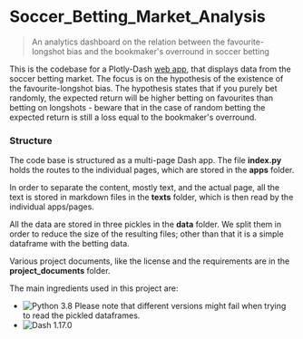 # Soccer_Betting_Market_Analysis

>An analytics dashboard on the relation between the favourite-longshot bias and the bookmaker's overround in soccer betting

This is the codebase for a Plotly-Dash [web app](https://soccer-betting-market-analysis.onrender.com/home), that displays data from the soccer betting market. The focus is on the hypothesis of the existence of the favourite-longshot bias. The hypothesis states that if you purely bet randomly, the expected return will be higher betting on favourites than betting on longshots - beware that in the case of random betting the expected return is still a loss equal to the bookmaker's overround.

### Structure
The code base is structured as a multi-page Dash app. The file **index.py** holds the routes to the individual pages, which are stored in the **apps** folder.

In order to separate the content, mostly text, and the actual page, all the text is stored in markdown files in the **texts** folder, which is then read by the individual apps/pages.

All the data are stored in three pickles in the **data** folder. We split them in order to reduce the size of the resulting files; other than that it is a simple dataframe with the betting data.

Various project documents, like the license and the requirements are in the **project_documents** folder.

The main ingredients used in this project are: 
- ![Python 3.8](https://img.shields.io/badge/python-3.8-blue.svg) Please note that different versions might fail when trying to read the pickled dataframes.
- ![Dash 1.17.0](https://img.shields.io/badge/dash-1.17.0-blue.svg)
